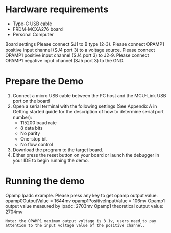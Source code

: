 Hardware requirements
=====================
- Type-C USB cable
- FRDM-MCXA276 board
- Personal Computer

Board settings
Please connect SJ1 to B type (2-3).
Please connect OPAMP1 positive input channel (SJ4 port 3) to a voltage source.
Please connect OPAMP1 positive input channel (SJ4 port 3) to J2-9.
Please connect OPAMP1 negative input channel (SJ5 port 3) to the GND.

Prepare the Demo
===============
1.  Connect a micro USB cable between the PC host and the MCU-Link USB port on the board
2.  Open a serial terminal with the following settings (See Appendix A in Getting started guide for the description of how to determine serial port number):
    - 115200 baud rate
    - 8 data bits
    - No parity
    - One-stop bit
    - No flow control
3.  Download the program to the target board.
4.  Either press the reset button on your board or launch the debugger in your IDE to begin running the demo.

Running the demo
===============
 Opamp lpadc example.
 Please press any key to get opamp output value.
 opamp0OutputValue = 1644mv
 opamp1PositiveInputValue = 106mv
 Opamp1 output value measured by lpadc: 2703mv
 Opamp1 theoretical output value: 2704mv

~~~~~~~~~~~~~~~~~~~~~~~~~~~~~~~~~~~~
Note: the OPAMP1 maximum output voltage is 3.1v, users need to pay attention to the input voltage value of the positive channel.
